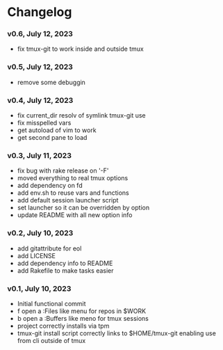 # Changelog

### v0.6, July 12, 2023

- fix tmux-git to work inside and outside tmux

### v0.5, July 12, 2023

- remove some debuggin

### v0.4, July 12, 2023

- fix current_dir resolv of symlink tmux-git use
- fix misspelled vars
- get autoload of vim to work
- get second pane to load

### v0.3, July 11, 2023

- fix bug with rake release on '-F'
- moved everything to real tmux options
- add dependency on fd
- add env.sh to reuse vars and functions
- add default session launcher script
- set launcher so it can be overridden by option
- update README with all new option info

### v0.2, July 10, 2023

- add gitattribute for eol
- add LICENSE
- add dependency info to README
- add Rakefile to make tasks easier

### v0.1, July 10, 2023

- Initial functional commit
- <prefix>f open a :Files like menu for repos in $WORK
- <prefix>b open a :Buffers like meno for tmux sessions
- project correctly installs via tpm
- tmux-git install script correctly links to $HOME/tmux-git
  enabling use from cli outside of tmux
  
